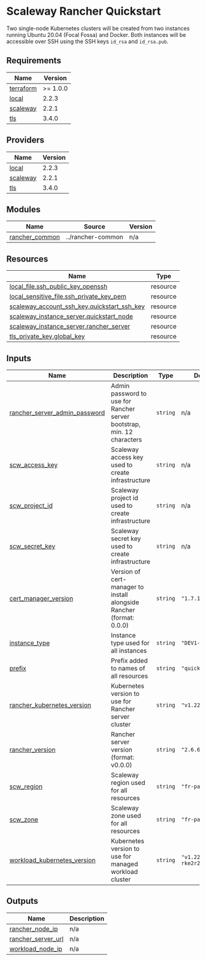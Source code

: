 # Scaleway Rancher Quickstart

Two single-node Kubernetes clusters will be created from two instances running Ubuntu 20.04 (Focal Fossa) and Docker.
Both instances will be accessible over SSH using the SSH keys `id_rsa` and `id_rsa.pub`.

<!-- BEGIN_TF_DOCS -->
## Requirements

| Name | Version |
|------|---------|
| <a name="requirement_terraform"></a> [terraform](#requirement\_terraform) | >= 1.0.0 |
| <a name="requirement_local"></a> [local](#requirement\_local) | 2.2.3 |
| <a name="requirement_scaleway"></a> [scaleway](#requirement\_scaleway) | 2.2.1 |
| <a name="requirement_tls"></a> [tls](#requirement\_tls) | 3.4.0 |

## Providers

| Name | Version |
|------|---------|
| <a name="provider_local"></a> [local](#provider\_local) | 2.2.3 |
| <a name="provider_scaleway"></a> [scaleway](#provider\_scaleway) | 2.2.1 |
| <a name="provider_tls"></a> [tls](#provider\_tls) | 3.4.0 |

## Modules

| Name | Source | Version |
|------|--------|---------|
| <a name="module_rancher_common"></a> [rancher\_common](#module\_rancher\_common) | ../rancher-common | n/a |

## Resources

| Name | Type |
|------|------|
| [local_file.ssh_public_key_openssh](https://registry.terraform.io/providers/hashicorp/local/2.2.3/docs/resources/file) | resource |
| [local_sensitive_file.ssh_private_key_pem](https://registry.terraform.io/providers/hashicorp/local/2.2.3/docs/resources/sensitive_file) | resource |
| [scaleway_account_ssh_key.quickstart_ssh_key](https://registry.terraform.io/providers/scaleway/scaleway/2.2.1/docs/resources/account_ssh_key) | resource |
| [scaleway_instance_server.quickstart_node](https://registry.terraform.io/providers/scaleway/scaleway/2.2.1/docs/resources/instance_server) | resource |
| [scaleway_instance_server.rancher_server](https://registry.terraform.io/providers/scaleway/scaleway/2.2.1/docs/resources/instance_server) | resource |
| [tls_private_key.global_key](https://registry.terraform.io/providers/hashicorp/tls/3.4.0/docs/resources/private_key) | resource |

## Inputs

| Name | Description | Type | Default | Required |
|------|-------------|------|---------|:--------:|
| <a name="input_rancher_server_admin_password"></a> [rancher\_server\_admin\_password](#input\_rancher\_server\_admin\_password) | Admin password to use for Rancher server bootstrap, min. 12 characters | `string` | n/a | yes |
| <a name="input_scw_access_key"></a> [scw\_access\_key](#input\_scw\_access\_key) | Scaleway access key used to create infrastructure | `string` | n/a | yes |
| <a name="input_scw_project_id"></a> [scw\_project\_id](#input\_scw\_project\_id) | Scaleway project id used to create infrastructure | `string` | n/a | yes |
| <a name="input_scw_secret_key"></a> [scw\_secret\_key](#input\_scw\_secret\_key) | Scaleway secret key used to create infrastructure | `string` | n/a | yes |
| <a name="input_cert_manager_version"></a> [cert\_manager\_version](#input\_cert\_manager\_version) | Version of cert-manager to install alongside Rancher (format: 0.0.0) | `string` | `"1.7.1"` | no |
| <a name="input_instance_type"></a> [instance\_type](#input\_instance\_type) | Instance type used for all instances | `string` | `"DEV1-M"` | no |
| <a name="input_prefix"></a> [prefix](#input\_prefix) | Prefix added to names of all resources | `string` | `"quickstart"` | no |
| <a name="input_rancher_kubernetes_version"></a> [rancher\_kubernetes\_version](#input\_rancher\_kubernetes\_version) | Kubernetes version to use for Rancher server cluster | `string` | `"v1.22.10+k3s1"` | no |
| <a name="input_rancher_version"></a> [rancher\_version](#input\_rancher\_version) | Rancher server version (format: v0.0.0) | `string` | `"2.6.6"` | no |
| <a name="input_scw_region"></a> [scw\_region](#input\_scw\_region) | Scaleway region used for all resources | `string` | `"fr-par"` | no |
| <a name="input_scw_zone"></a> [scw\_zone](#input\_scw\_zone) | Scaleway zone used for all resources | `string` | `"fr-par-1"` | no |
| <a name="input_workload_kubernetes_version"></a> [workload\_kubernetes\_version](#input\_workload\_kubernetes\_version) | Kubernetes version to use for managed workload cluster | `string` | `"v1.22.10-rke2r2"` | no |

## Outputs

| Name | Description |
|------|-------------|
| <a name="output_rancher_node_ip"></a> [rancher\_node\_ip](#output\_rancher\_node\_ip) | n/a |
| <a name="output_rancher_server_url"></a> [rancher\_server\_url](#output\_rancher\_server\_url) | n/a |
| <a name="output_workload_node_ip"></a> [workload\_node\_ip](#output\_workload\_node\_ip) | n/a |
<!-- END_TF_DOCS -->
